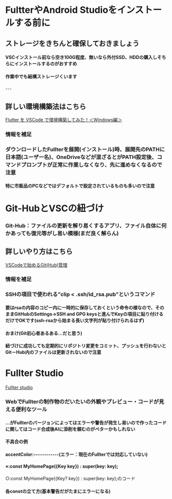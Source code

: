 # FultterやAndroid Studioをインストールする前に  
## ストレージをきちんと確保しておきましょう  
#### VSCインストール前なら空き100G程度、無いなら外付SSD、HDDの購入しそちらにインストールするのがおすすめ
#### 作業中でも結構ストレージくいます

---　

## 詳しい環境構築法はこちら
[Flutter を VSCode で環境構築してみた！＜Windows編＞](https://qiita.com/shimizu-m1127/items/d8dfc2179bc01baaef6b) 
### 情報を補足
### ダウンロードしたFullterを展開(インストール)時、展開先のPATHに日本語(ユーザー名)、OneDriveなどが混ざるとがPATH設定後、コマンドプロンプトが正常に作業しなくなり、先に進めなくなるので注意
#### 特に市販品のPCなどではデフォルトで設定されているものも多いので注意



# Git-HubとVSCの紐づけ
### Git-Hub：ファイルの更新を解り易くするアプリ、ファイル自体に何かあっても復元等がし易い模様(まだ良く解らん)

## 詳しいやり方はこちら
[VSCodeで始めるGit(Hub)管理](https://zenn.dev/kd_gamegikenblg/articles/b220e23b0b7ef9)
### 情報を補足
### SSHの項目で使われる”clip < .ssh/id_rsa.pub”というコマンド
#### 要はrsaの内容のコピー内に一時的に保存しておくという命令の様なので、そのままGitHubのSettings→SSH and GPG keysと進んでKeyの項目に貼り付けるだけでOKです(ssh-rsaから始まる長い文字列が貼り付けられるはず)

#### おまけ(Git初心者あるある…だと思う)
#### 紐づけに成功しても定期的にリポジトリ変更をコミット、プッシュを行わないとGit－Hub内のファイルは更新されないので注意

# Fullter Studio
[Fullter studio](https://flutterstudio.app/)
### WebでFullterの制作物のだいたいの外観やプレビュー・コードが見える便利なツール
#### …がFullterのバージョンによってはエラーや警告が発生し易いので作ったコードに関してはコード合成後AIに添削を頼むのがベターかもしれない
#### 不具合の例
#### accentColor:------------(エラー：現在のFullterでは対応していない)
#### ×:const MyHomePage({Key key}) : super(key: key);  
○:const MyHomePage({Key? key}) : super(key: key);のコード
#### 各constの立て方(基本警告だがたまにエラーになる)